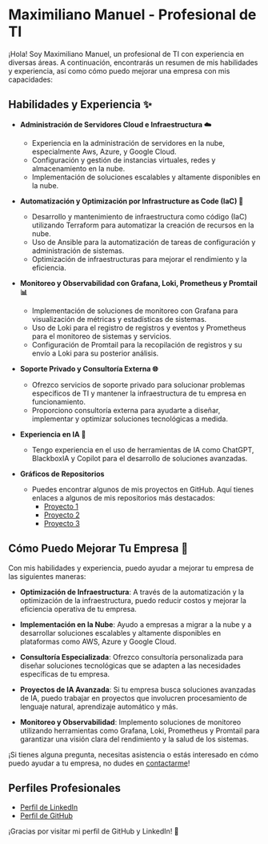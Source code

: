 # Maximiliano Manuel - Profesional de TI

<!---
![Imagen de Cabecera](https://www.linkedin.com/in/maximiliano-manuel-13341b143/overlay/background-image/)
--->
¡Hola! Soy Maximiliano Manuel, un profesional de TI con experiencia en diversas áreas. A continuación, encontrarás un resumen de mis habilidades y experiencia, así como cómo puedo mejorar una empresa con mis capacidades:

## Habilidades y Experiencia ✨

- **Administración de Servidores Cloud e Infraestructura ☁️**
  - Experiencia en la administración de servidores en la nube, especialmente Aws, Azure, y Google Cloud.
  - Configuración y gestión de instancias virtuales, redes y almacenamiento en la nube.
  - Implementación de soluciones escalables y altamente disponibles en la nube.

- **Automatización y Optimización por Infrastructure as Code (IaC) 🤖**
  - Desarrollo y mantenimiento de infraestructura como código (IaC) utilizando Terraform para automatizar la creación de recursos en la nube.
  - Uso de Ansible para la automatización de tareas de configuración y administración de sistemas.
  - Optimización de infraestructuras para mejorar el rendimiento y la eficiencia.

- **Monitoreo y Observabilidad con Grafana, Loki, Prometheus y Promtail 📊**
  - Implementación de soluciones de monitoreo con Grafana para visualización de métricas y estadísticas de sistemas.
  - Uso de Loki para el registro de registros y eventos y Prometheus para el monitoreo de sistemas y servicios.
  - Configuración de Promtail para la recopilación de registros y su envío a Loki para su posterior análisis.

- **Soporte Privado y Consultoría Externa 🌐**
  - Ofrezco servicios de soporte privado para solucionar problemas específicos de TI y mantener la infraestructura de tu empresa en funcionamiento.
  - Proporciono consultoría externa para ayudarte a diseñar, implementar y optimizar soluciones tecnológicas a medida.

- **Experiencia en IA 🤖**
  - Tengo experiencia en el uso de herramientas de IA como ChatGPT, BlackboxIA y Copilot para el desarrollo de soluciones avanzadas.

- **Gráficos de Repositorios**
  - Puedes encontrar algunos de mis proyectos en GitHub. Aquí tienes enlaces a algunos de mis repositorios más destacados:
    - [Proyecto 1](https://github.com/TuNombre/Proyecto1)
    - [Proyecto 2](https://github.com/TuNombre/Proyecto2)
    - [Proyecto 3](https://github.com/TuNombre/Proyecto3)

## Cómo Puedo Mejorar Tu Empresa 🚀

Con mis habilidades y experiencia, puedo ayudar a mejorar tu empresa de las siguientes maneras:

- **Optimización de Infraestructura**: A través de la automatización y la optimización de la infraestructura, puedo reducir costos y mejorar la eficiencia operativa de tu empresa.

- **Implementación en la Nube**: Ayudo a empresas a migrar a la nube y a desarrollar soluciones escalables y altamente disponibles en plataformas como AWS, Azure y Google Cloud.

- **Consultoría Especializada**: Ofrezco consultoría personalizada para diseñar soluciones tecnológicas que se adapten a las necesidades específicas de tu empresa.

- **Proyectos de IA Avanzada**: Si tu empresa busca soluciones avanzadas de IA, puedo trabajar en proyectos que involucren procesamiento de lenguaje natural, aprendizaje automático y más.

- **Monitoreo y Observabilidad**: Implemento soluciones de monitoreo utilizando herramientas como Grafana, Loki, Prometheus y Promtail para garantizar una visión clara del rendimiento y la salud de los sistemas.

¡Si tienes alguna pregunta, necesitas asistencia o estás interesado en cómo puedo ayudar a tu empresa, no dudes en [contactarme](mailto:tu@email.com)!

## Perfiles Profesionales

- [Perfil de LinkedIn](https://www.linkedin.com/in/maximiliano-manuel-13341b143)
- [Perfil de GitHub](https://github.com/mmanuele2etravelsolutions)

¡Gracias por visitar mi perfil de GitHub y LinkedIn! 👋

<!---
mmanuele2etravelsolutions/mmanuele2etravelsolutions is a ✨ special ✨ repository because its `README.md` (this file) appears on your GitHub profile.
You can click the Preview link to take a look at your changes.
--->
